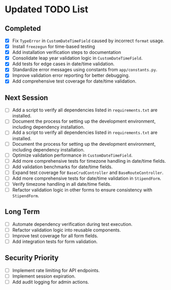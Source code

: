# Updated TODO List

## Completed
- [x] Fix `TypeError` in `CustomDateTimeField` caused by incorrect `format` usage.
- [x] Install `freezegun` for time-based testing
- [x] Add installation verification steps to documentation
- [x] Consolidate leap year validation logic in `CustomDateTimeField`.
- [x] Add tests for edge cases in date/time validation.
- [x] Standardize error messages using constants from `app/constants.py`.
- [x] Improve validation error reporting for better debugging.
- [x] Add comprehensive test coverage for date/time validation.

## Next Session
- [ ] Add a script to verify all dependencies listed in `requirements.txt` are installed.
- [ ] Document the process for setting up the development environment, including dependency installation.
- [ ] Add a script to verify all dependencies listed in `requirements.txt` are installed.
- [ ] Document the process for setting up the development environment, including dependency installation.
- [ ] Optimize validation performance in `CustomDateTimeField`.
- [ ] Add more comprehensive tests for timezone handling in date/time fields.
- [ ] Add validation benchmarks for date/time fields.
- [ ] Expand test coverage for `BaseCrudController` and `BaseRouteController`.
- [ ] Add more comprehensive tests for date/time validation in `StipendForm`.
- [ ] Verify timezone handling in all date/time fields.
- [ ] Refactor validation logic in other forms to ensure consistency with `StipendForm`.

## Long Term
- [ ] Automate dependency verification during test execution.
- [ ] Refactor validation logic into reusable components.
- [ ] Improve test coverage for all form fields.
- [ ] Add integration tests for form validation.

## Security Priority
- [ ] Implement rate limiting for API endpoints.
- [ ] Implement session expiration.
- [ ] Add audit logging for admin actions.
